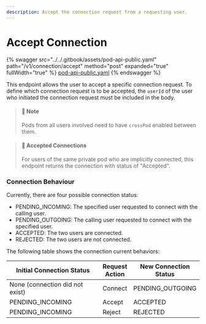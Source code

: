 ```yaml
---
description: Accept the connection request from a requesting user.
---
```


# Accept Connection

{% swagger src="../../.gitbook/assets/pod-api-public.yaml" path="/v1/connection/accept" method="post" expanded="true" fullWidth="true" %}
[pod-api-public.yaml](../../.gitbook/assets/pod-api-public.yaml)
{% endswagger %}

This endpoint allows the user to accept a specific connection request. To define which connection request is to be accepted, the `userId` of the user who initiated the connection request must be included in the body.

> #### 📘 Note
>
> Pods from all users involved need to have `crossPod` enabled between them.

> #### 📘 Accepted Connections
>
> For users of the same private pod who are implicitly connected, this endpoint returns the connection with status of "Accepted".

### Connection Behaviour

Currently, there are four possible connection status:

* PENDING\_INCOMING: The specified user requested to connect with the calling user.
* PENDING\_OUTGOING: The calling user requested to connect with the specified user.
* ACCEPTED: The two users are connected.
* REJECTED: The two users are not connected.

The following table shows the connection current behaviors:

<table><thead><tr><th width="324.3333333333333">Initial Connection Status</th><th>Request Action</th><th>New Connection Status</th></tr></thead><tbody><tr><td>None (connection did not exist)</td><td>Connect</td><td>PENDING_OUTGOING</td></tr><tr><td>PENDING_INCOMING</td><td>Accept</td><td>ACCEPTED</td></tr><tr><td>PENDING_INCOMING</td><td>Reject</td><td>REJECTED</td></tr></tbody></table>

